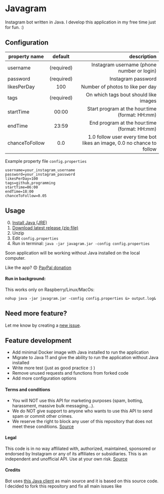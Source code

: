 # Javagram

Instagram bot written in Java. I develop this application in my free time just for fun. :)

## Configuration

| property name | default | description  |
| ------------- |:-------------:| -----:|
| username| (required) | Instagram username (phone number or login)|
| password| (required)|   Instagram password |
| likesPerDay | 100 | Number of photos to like per day |
| tags | (required) | On which tags bout should like images |
| startTime | 00:00 | Start program at the hour:time (format: HH:mm) |
| endTime | 23:59 | End program at the hour:time (format: HH:mm) |
| chanceToFollow | 0.0 | 1.0 follow user every time bot likes an image, 0.0 no chance to follow |

Example property file `config.properties`
```
username=your_instagram_username
password=your_instagram_password
likesPerDay=100
tags=github,programming
startTime=06:00
endTime=18:00
chanceToFollow=0.05
```

## Usage
0. [Install Java (JRE)](https://www.java.com/en/download/)
1. [Download latest release (zip file)](https://github.com/jpomykala/javagram-bot/releases)
2. Unzip 
3. Edit `config.properties`
4. Run in terminal: `java -jar javagram.jar -config config.properties`

Soon application will be working without Java installed on the local computer.

Like the app? :heart_eyes: [PayPal donation](https://paypal.me/jakubpomykala)

#### Run in background:
This works only on Raspberry/Linux/MacOs:

`nohup java -jar javagram.jar -config config.properties &> output.log&`

## Need more feature?
Let me know by creating a [new issue](https://github.com/jpomykala/javagram-bot/issues/new).

## Feature development
- Add minimal Docker image with Java installed to run the application
- Migrate to Java 11 and give the ability to run the application without Java installed
- Write more test (just as good practice :) )
- Remove unused requests and functions from forked code
- Add more configuration options


#### Terms and conditions

- You will NOT use this API for marketing purposes (spam, botting, harassment, massive bulk messaging...).
- We do NOT give support to anyone who wants to use this API to send spam or commit other crimes.
- We reserve the right to block any user of this repository that does not meet these conditions.
[Source](https://github.com/brunocvcunha/instagram4j)

#### Legal

This code is in no way affiliated with, authorized, maintained, sponsored or endorsed by Instagram or any of its affiliates or subsidiaries. This is an independent and unofficial API. Use at your own risk.
[Source](https://github.com/brunocvcunha/instagram4j)

#### Credits
Bot uses [this Java client](https://github.com/brunocvcunha/instagram4j) as main source and it is based on this source code. 
I decided to fork this repository and fix all main issues like 

